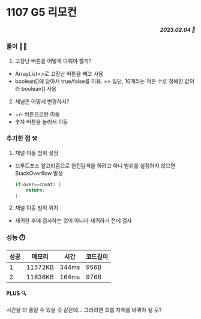 # 1107 G5 리모컨
##### <p align="right"> 2023.02.04 📆 </p>


### 풀이 👩‍🏫
1. 고장난 버튼을 어떻게 다뤄야 할까?
- ArrayList<>로 고장난 버튼을 빼고 사용
- boolean[]에 담아서 true/false를 이용.
=> 일단, 10개라는 적은 수로 정해진 값이라 boolean[] 사용


2. 채널은 어떻게 변경하지?
- +/- 버튼으로만 이동
- 숫자 버튼을 눌러서 이동


### 추가한 점 ⚒️
1. 채널 이동 범위 설정
- 브루트포스 알고리즘으로 완전탐색을 하려고 하니 범위를 설정하지 않으면 StackOverflow 발생
  ```java
  if(over==count) {  
	  return;
  }
  ```


2. 채널 이동 범위 위치
- 재귀한 후에 검사하는 것이 아니라 재귀하기 전에 검사


### 성능 ⏱️
<!-- 테이블 -->
성공 |메모리 | 시간 | 코드길이
---|---|---|---|
1|11572KB|344ms|956B
2|11636KB|164ms|976B


#### PLUS 🔍
시간을 더 줄일 수 있을 것 같은데...
그러려면 흐름 자체를 바꿔야 될 듯?
